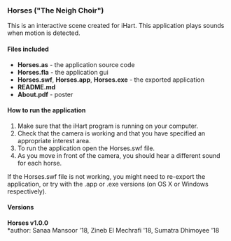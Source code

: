 ### Horses ("The Neigh Choir")

This is an interactive scene created for iHart. This application plays sounds when motion is detected.

#### Files included
* __Horses.as__ - the application source code
* __Horses.fla__ - the application gui
* __Horses.swf__, __Horses.app__, __Horses.exe__ - the exported application
* __README.md__
* __About.pdf__ - poster

#### How to run the application  
1. Make sure that the iHart program is running on your computer.
2. Check that the camera is working and that you have specified an appropriate interest area.
3. To run the application open the Horses.swf file.
4. As you move in front of the camera, you should hear a different sound for each horse.

If the Horses.swf file is not working, you might need to re-export the application, or try with the .app or .exe versions (on OS X or Windows respectively).

#### Versions  
**Horses v1.0.0**  
*author: Sanaa Mansoor '18, Zineb El Mechrafi '18, Sumatra Dhimoyee '18
